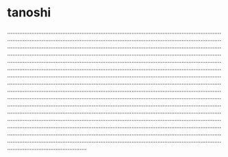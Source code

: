 # tanoshi

..............................................................................................................................................................................................................................................................................................................................................................................................................................................................................................................................................................................................................................................................................................................................................................................................................................................................................................................................................................................................................................................................................................................................................................................................................................................................................................................................................................................................................................................................................................................................................................................................................................................................................................................................................................................................................................................................................................................................................................................................................................................................................................................